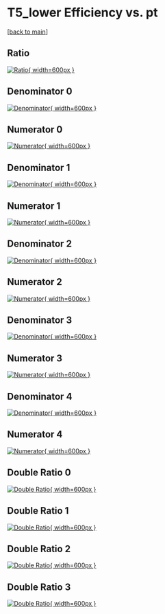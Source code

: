 # T5_lower Efficiency vs. pt

[[back to main](./)]



## Ratio

[![Ratio](../mtv/var/T5_lower_xtr_11_1_eff_pt.png){ width=600px }](../mtv/var/T5_lower_xtr_11_1_eff_pt.pdf)

## Denominator 0

[![Denominator](../mtv/den/T5_lower_xtr_11_1_eff_pt_den0.png){ width=600px }](../mtv/den/T5_lower_xtr_11_1_eff_pt_den0.pdf)

## Numerator 0

[![Numerator](../mtv/num/T5_lower_xtr_11_1_eff_pt_num0.png){ width=600px }](../mtv/num/T5_lower_xtr_11_1_eff_pt_num0.pdf)

## Denominator 1

[![Denominator](../mtv/den/T5_lower_xtr_11_1_eff_pt_den1.png){ width=600px }](../mtv/den/T5_lower_xtr_11_1_eff_pt_den1.pdf)

## Numerator 1

[![Numerator](../mtv/num/T5_lower_xtr_11_1_eff_pt_num1.png){ width=600px }](../mtv/num/T5_lower_xtr_11_1_eff_pt_num1.pdf)

## Denominator 2

[![Denominator](../mtv/den/T5_lower_xtr_11_1_eff_pt_den2.png){ width=600px }](../mtv/den/T5_lower_xtr_11_1_eff_pt_den2.pdf)

## Numerator 2

[![Numerator](../mtv/num/T5_lower_xtr_11_1_eff_pt_num2.png){ width=600px }](../mtv/num/T5_lower_xtr_11_1_eff_pt_num2.pdf)

## Denominator 3

[![Denominator](../mtv/den/T5_lower_xtr_11_1_eff_pt_den3.png){ width=600px }](../mtv/den/T5_lower_xtr_11_1_eff_pt_den3.pdf)

## Numerator 3

[![Numerator](../mtv/num/T5_lower_xtr_11_1_eff_pt_num3.png){ width=600px }](../mtv/num/T5_lower_xtr_11_1_eff_pt_num3.pdf)

## Denominator 4

[![Denominator](../mtv/den/T5_lower_xtr_11_1_eff_pt_den4.png){ width=600px }](../mtv/den/T5_lower_xtr_11_1_eff_pt_den4.pdf)

## Numerator 4

[![Numerator](../mtv/num/T5_lower_xtr_11_1_eff_pt_num4.png){ width=600px }](../mtv/num/T5_lower_xtr_11_1_eff_pt_num4.pdf)

## Double Ratio 0

[![Double Ratio](../mtv/ratio/T5_lower_xtr_11_1_eff_pt_ratio0.png){ width=600px }](../mtv/ratio/T5_lower_xtr_11_1_eff_pt_ratio0.pdf)

## Double Ratio 1

[![Double Ratio](../mtv/ratio/T5_lower_xtr_11_1_eff_pt_ratio1.png){ width=600px }](../mtv/ratio/T5_lower_xtr_11_1_eff_pt_ratio1.pdf)

## Double Ratio 2

[![Double Ratio](../mtv/ratio/T5_lower_xtr_11_1_eff_pt_ratio2.png){ width=600px }](../mtv/ratio/T5_lower_xtr_11_1_eff_pt_ratio2.pdf)

## Double Ratio 3

[![Double Ratio](../mtv/ratio/T5_lower_xtr_11_1_eff_pt_ratio3.png){ width=600px }](../mtv/ratio/T5_lower_xtr_11_1_eff_pt_ratio3.pdf)

